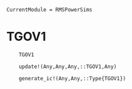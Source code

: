 ```@meta
CurrentModule = RMSPowerSims
```
# TGOV1
```@docs
    TGOV1
```
```@docs
    update!(Any,Any,Any,::TGOV1,Any)
```
```@docs
    generate_ic!(Any,Any,::Type{TGOV1})
```


